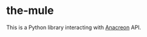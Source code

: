 the-mule
========

This is a Python library interacting with [Anacreon](http://anacreon.kronosaur.com/ "Anacreon") API.
